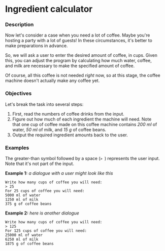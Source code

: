 # Ingredient calculator
<div class="step-text">
<h3 id="description">Description</h3>
<p>Now let's consider a case when you need a lot of coffee. Maybe you're hosting a party with a lot of guests! In these circumstances, it's better to make preparations in advance.</p>
<p>So, we will ask a user to enter the desired amount of coffee, in cups. Given this, you can adjust the program by calculating how much water, coffee, and milk are necessary to make the specified amount of coffee.</p>
<p>Of course, all this coffee is not needed <em>right</em> now, so at this stage, the coffee machine doesn't actually make any coffee yet.</p>
<h3 id="objectives">Objectives</h3>
<p>Let's break the task into several steps:</p>
<ol>
<li>First, read the numbers of coffee drinks from the input.</li>
<li>Figure out how much of each ingredient the machine will need. Note that one cup of coffee made on this coffee machine contains <em>200 ml</em> of water, <em>50 ml</em> of milk, and <em>15 g</em> of coffee beans.</li>
<li>Output the required ingredient amounts back to the user.</li>
</ol>
<h3 id="examples">Examples</h3>
<p>The greater-than symbol followed by a space (<code class="java">&gt; </code>) represents the user input. Note that it's not part of the input.</p>
<p><strong>Example 1:</strong> <em>a dialogue with a user might look like this</em></p>
<pre><code class="language-no-highlight">Write how many cups of coffee you will need:
&gt; 25
For 25 cups of coffee you will need:
5000 ml of water
1250 ml of milk
375 g of coffee beans</code></pre>
<p><strong>Example 2:</strong> <em>here is another dialogue</em></p>
<pre><code class="language-no-highlight">Write how many cups of coffee you will need:
&gt; 125
For 125 cups of coffee you will need:
25000 ml of water
6250 ml of milk
1875 g of coffee beans</code></pre>
</div>

